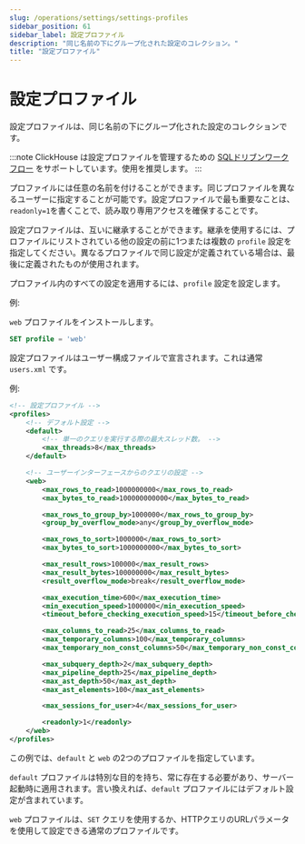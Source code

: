 ```yaml
---
slug: /operations/settings/settings-profiles
sidebar_position: 61
sidebar_label: 設定プロファイル
description: "同じ名前の下にグループ化された設定のコレクション。"
title: "設定プロファイル"
---
```



# 設定プロファイル

設定プロファイルは、同じ名前の下にグループ化された設定のコレクションです。

:::note
ClickHouse は設定プロファイルを管理するための [SQLドリブンワークフロー](/operations/access-rights#access-control-usage) をサポートしています。使用を推奨します。
:::

プロファイルには任意の名前を付けることができます。同じプロファイルを異なるユーザーに指定することが可能です。設定プロファイルで最も重要なことは、`readonly=1`を書くことで、読み取り専用アクセスを確保することです。

設定プロファイルは、互いに継承することができます。継承を使用するには、プロファイルにリストされている他の設定の前に1つまたは複数の `profile` 設定を指定してください。異なるプロファイルで同じ設定が定義されている場合は、最後に定義されたものが使用されます。

プロファイル内のすべての設定を適用するには、`profile` 設定を設定します。

例:

`web` プロファイルをインストールします。

``` sql
SET profile = 'web'
```

設定プロファイルはユーザー構成ファイルで宣言されます。これは通常 `users.xml` です。

例:

``` xml
<!-- 設定プロファイル -->
<profiles>
    <!-- デフォルト設定 -->
    <default>
        <!-- 単一のクエリを実行する際の最大スレッド数。 -->
        <max_threads>8</max_threads>
    </default>

    <!-- ユーザーインターフェースからのクエリの設定 -->
    <web>
        <max_rows_to_read>1000000000</max_rows_to_read>
        <max_bytes_to_read>100000000000</max_bytes_to_read>

        <max_rows_to_group_by>1000000</max_rows_to_group_by>
        <group_by_overflow_mode>any</group_by_overflow_mode>

        <max_rows_to_sort>1000000</max_rows_to_sort>
        <max_bytes_to_sort>1000000000</max_bytes_to_sort>

        <max_result_rows>100000</max_result_rows>
        <max_result_bytes>100000000</max_result_bytes>
        <result_overflow_mode>break</result_overflow_mode>

        <max_execution_time>600</max_execution_time>
        <min_execution_speed>1000000</min_execution_speed>
        <timeout_before_checking_execution_speed>15</timeout_before_checking_execution_speed>

        <max_columns_to_read>25</max_columns_to_read>
        <max_temporary_columns>100</max_temporary_columns>
        <max_temporary_non_const_columns>50</max_temporary_non_const_columns>

        <max_subquery_depth>2</max_subquery_depth>
        <max_pipeline_depth>25</max_pipeline_depth>
        <max_ast_depth>50</max_ast_depth>
        <max_ast_elements>100</max_ast_elements>

        <max_sessions_for_user>4</max_sessions_for_user>

        <readonly>1</readonly>
    </web>
</profiles>
```

この例では、`default` と `web` の2つのプロファイルを指定しています。

`default` プロファイルは特別な目的を持ち、常に存在する必要があり、サーバー起動時に適用されます。言い換えれば、`default` プロファイルにはデフォルト設定が含まれています。

`web` プロファイルは、`SET` クエリを使用するか、HTTPクエリのURLパラメータを使用して設定できる通常のプロファイルです。
